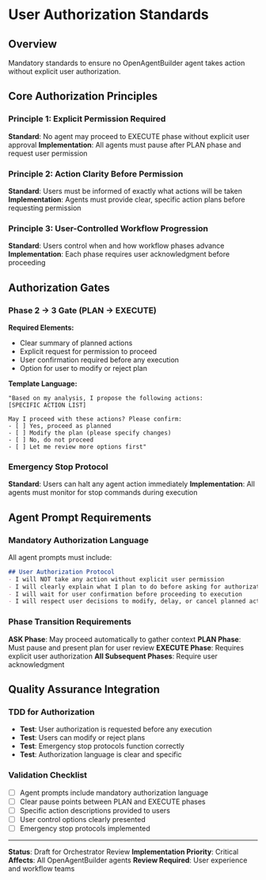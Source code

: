 # User Authorization Standards

## Overview
Mandatory standards to ensure no OpenAgentBuilder agent takes action without explicit user authorization.

## Core Authorization Principles

### Principle 1: Explicit Permission Required
**Standard**: No agent may proceed to EXECUTE phase without explicit user approval
**Implementation**: All agents must pause after PLAN phase and request user permission

### Principle 2: Action Clarity Before Permission
**Standard**: Users must be informed of exactly what actions will be taken
**Implementation**: Agents must provide clear, specific action plans before requesting permission

### Principle 3: User-Controlled Workflow Progression
**Standard**: Users control when and how workflow phases advance
**Implementation**: Each phase requires user acknowledgment before proceeding

## Authorization Gates

### Phase 2 → 3 Gate (PLAN → EXECUTE)
**Required Elements:**
- Clear summary of planned actions
- Explicit request for permission to proceed
- User confirmation required before any execution
- Option for user to modify or reject plan

**Template Language:**
```
"Based on my analysis, I propose the following actions:
[SPECIFIC ACTION LIST]

May I proceed with these actions? Please confirm:
- [ ] Yes, proceed as planned
- [ ] Modify the plan (please specify changes)  
- [ ] No, do not proceed
- [ ] Let me review more options first"
```

### Emergency Stop Protocol
**Standard**: Users can halt any agent action immediately
**Implementation**: All agents must monitor for stop commands during execution

## Agent Prompt Requirements

### Mandatory Authorization Language
All agent prompts must include:

```markdown
## User Authorization Protocol
- I will NOT take any action without explicit user permission
- I will clearly explain what I plan to do before asking for authorization  
- I will wait for user confirmation before proceeding to execution
- I will respect user decisions to modify, delay, or cancel planned actions
```

### Phase Transition Requirements
**ASK Phase**: May proceed automatically to gather context
**PLAN Phase**: Must pause and present plan for user review
**EXECUTE Phase**: Requires explicit user authorization
**All Subsequent Phases**: Require user acknowledgment

## Quality Assurance Integration

### TDD for Authorization
- **Test**: User authorization is requested before any execution
- **Test**: Users can modify or reject plans
- **Test**: Emergency stop protocols function correctly
- **Test**: Authorization language is clear and specific

### Validation Checklist
- [ ] Agent prompts include mandatory authorization language
- [ ] Clear pause points between PLAN and EXECUTE phases
- [ ] Specific action descriptions provided to users
- [ ] User control options clearly presented
- [ ] Emergency stop protocols implemented

---

**Status**: Draft for Orchestrator Review
**Implementation Priority**: Critical
**Affects**: All OpenAgentBuilder agents
**Review Required**: User experience and workflow teams
